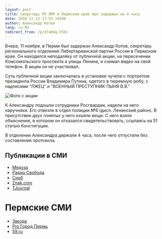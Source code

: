 ```yaml
---
layout: post
title: Секретарь РО ЛПР в Пермском крае был задержан на 4 часа
date: 2018-11-12 17:53 +0500
author: Александр Котов
lang: ru-RU
redirect_from: /p/d7a84g.html
---
```

Вчера, 11 ноября, в Перми был задержан Александр Котов, секретарь регионального
отделения Либертарианской партии России в Пермском крае. Он находился
неподалёку от публичной акции, на пересечении Комсомольского проспекта
и улицы Ленина, и снимал видео на свой телефон. В акции он не участвовал.

Суть публичной акции заключалась в установке чучела с портретом президента
России Владимира Путина, одетого в тюремную робу, с надписями "ЛЖЕЦ"
и "ВОЕННЫЙ ПРЕСТУПНИК ПЫНЯ В.В."

![Фото с акции](/assets/voennyj_prestupnik_pynja.jpg)

К Александру подошли сотрудники Росгвардии, надели на него наручники.
Его отвезли в отдел полиции №6 (дисл. Ленинский район). В присутствии двух
понятых у него изъяли вещи. С него взяли объяснение, в котором он отказался
свидетельствовать, ссылаясь на 51 статью Конституции.

В отделении Александра держали 4 часа, после чего отпустили
без составления протокола.

Публикации в СМИ
----------------

* [Медуза](https://meduza.io/news/2018/11/12/v-tsentre-permi-k-stolbu-privyazali-chuchelo-s-litsom-putina-politsiya-nachala-proverku)
* [Радио Свобода](https://www.svoboda.org/a/29595906.html)
* [Сноб](https://snob.ru/news/168038)
* [Znak.com](https://www.znak.com/2018-11-12/voennye_prestupnik_pynya_v_v_v_permi_u_cuma_k_stolbu_privyazali_maneken_s_licom_putina)
* [TJournal](https://tjournal.ru/79785-v-centre-permi-k-stolbu-privyazali-chuchelo-s-putinym-mvd-nachalo-proverku)

Пермские СМИ
============

* [Звезда](http://zvzda.ru/articles/bf2c63772159)
* [Pro Город Пермь](https://progorod59.ru/news/25408)
* [59.ru](https://59.ru/text/politics/65606061/)
